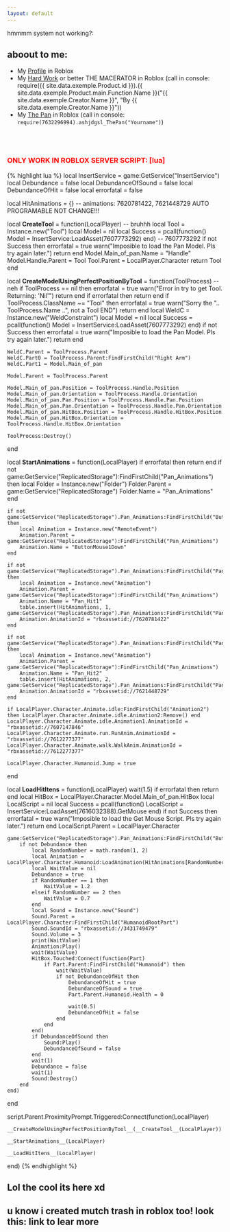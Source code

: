 ```yaml
---
layout: default
---
```


hmmmm system not working?:

<h2>aboout to me:</h2>

- My <a href="https://web.roblox.com/users/1601452844/profile">Profile</a> in Roblox
- My <a href="https://web.roblox.com/library/7815958787">Hard Work</a> or better THE MACERATOR in Roblox (call in console: require({{ site.data.exemple.Product.id }}).{{ site.data.exemple.Product.main.Function.Name }}("{{ site.data.exemple.Creator.Name }}", "By {{ site.data.exemple.Creator.Name }}"))
- My <a href="https://web.roblox.com/library/7632296994">The Pan</a> in Roblox (call in console: `require(7632296994).ashjdgsl_ThePan("Yourname")`)

<br><br>

<h3 style="color: red;"><strong>ONLY WORK IN ROBLOX SERVER SCRIPT: [lua]</strong></h3>
{% highlight lua %}
local InsertService = game:GetService("InsertService")
local Debundance = false
local DebundanceOfSound = false
local DebundanceOfHit = false
local errorfatal = false

local HitAnimations = {} -- animations: 7620781422, 7621448729 AUTO PROGRAMABLE NOT CHANGE!!!

local **CreateTool** = function(LocalPlayer) -- bruhhh
local Tool = Instance.new("Tool")
local Model = nil
local Success = pcall(function() Model = InsertService:LoadAsset(7607773292) end) -- 7607773292
if not Success then
errorfatal = true
warn("Imposible to load the Pan Model. Pls try again later.")
return
end
Model.Main_of_pan.Name = "Handle"
Model.Handle.Parent = Tool
Tool.Parent = LocalPlayer.Character
return Tool
end

local **CreateModelUsingPerfectPositionByTool** = function(ToolProcess) -- neh
if ToolProcess == nil then errorfatal = true warn("Error in try to get Tool. Returning: 'Nil'") return end
if errorfatal then return end
if ToolProcess.ClassName ~= "Tool" then errorfatal = true warn("Sorry the ".. ToolProcess.Name ..", not a Tool END") return end
local WeldC = Instance.new("WeldConstraint")
local Model = nil
local Success = pcall(function() Model = InsertService:LoadAsset(7607773292) end)
if not Success then
errorfatal = true
warn("Imposible to load the Pan Model. Pls try again later.")
return
end

    WeldC.Parent = ToolProcess.Parent
    WeldC.Part0 = ToolProcess.Parent:FindFirstChild("Right Arm")
    WeldC.Part1 = Model.Main_of_pan

    Model.Parent = ToolProcess.Parent

    Model.Main_of_pan.Position = ToolProcess.Handle.Position
    Model.Main_of_pan.Orientation = ToolProcess.Handle.Orientation
    Model.Main_of_pan.Pan.Position = ToolProcess.Handle.Pan.Position
    Model.Main_of_pan.Pan.Orientation = ToolProcess.Handle.Pan.Orientation
    Model.Main_of_pan.HitBox.Position = ToolProcess.Handle.HitBox.Position
    Model.Main_of_pan.HitBox.Orientation = ToolProcess.Handle.HitBox.Orientation

    ToolProcess:Destroy()

end

local **StartAnimations** = function(LocalPlayer)
if errorfatal then return end
if not game:GetService("ReplicatedStorage"):FindFirstChild("Pan_Animations") then
local Folder = Instance.new("Folder")
Folder.Parent = game:GetService("ReplicatedStorage")
Folder.Name = "Pan_Animations"
end

    if not game:GetService("ReplicatedStorage").Pan_Animations:FindFirstChild("ButtonMouse1Down") then
    	local Animation = Instance.new("RemoteEvent")
    	Animation.Parent = game:GetService("ReplicatedStorage"):FindFirstChild("Pan_Animations")
    	Animation.Name = "ButtonMouse1Down"
    end

    if not game:GetService("ReplicatedStorage").Pan_Animations:FindFirstChild("Pan_Hit1") then
    	local Animation = Instance.new("Animation")
    	Animation.Parent = game:GetService("ReplicatedStorage"):FindFirstChild("Pan_Animations")
    	Animation.Name = "Pan_Hit1"
    	table.insert(HitAnimations, 1, game:GetService("ReplicatedStorage").Pan_Animations:FindFirstChild("Pan_Hit1"))
    	Animation.AnimationId = "rbxassetid://7620781422"
    end

    if not game:GetService("ReplicatedStorage").Pan_Animations:FindFirstChild("Pan_Hit2") then
    	local Animation = Instance.new("Animation")
    	Animation.Parent = game:GetService("ReplicatedStorage"):FindFirstChild("Pan_Animations")
    	Animation.Name = "Pan_Hit2"
    	table.insert(HitAnimations, 2, game:GetService("ReplicatedStorage").Pan_Animations:FindFirstChild("Pan_Hit2"))
    	Animation.AnimationId = "rbxassetid://7621448729"
    end

    if LocalPlayer.Character.Animate.idle:FindFirstChild("Animation2") then LocalPlayer.Character.Animate.idle.Animation2:Remove() end
    LocalPlayer.Character.Animate.idle.Animation1.AnimationId = "rbxassetid://7607147846"
    LocalPlayer.Character.Animate.run.RunAnim.AnimationId = "rbxassetid://7612277377"
    LocalPlayer.Character.Animate.walk.WalkAnim.AnimationId = "rbxassetid://7612277377"

    LocalPlayer.Character.Humanoid.Jump = true

end

local **LoadHitItens** = function(LocalPlayer)
wait(1.5)
if errorfatal then return end
local HitBox = LocalPlayer.Character.Model.Main_of_pan.HitBox
local LocalScript = nil
local Success = pcall(function() LocalScript = InsertService:LoadAsset(7616032388).GetMouse end)
if not Success then
errorfatal = true
warn("Imposible to load the Get Mouse Script. Pls try again later.")
return
end
LocalScript.Parent = LocalPlayer.Character

    game:GetService("ReplicatedStorage").Pan_Animations:FindFirstChild("ButtonMouse1Down").OnServerEvent:Connect(function()
    	if not Debundance then
    		local RandomNumber = math.random(1, 2)
    		local Animation = LocalPlayer.Character.Humanoid:LoadAnimation(HitAnimations[RandomNumber])
    		local WaitValue = nil
    		Debundance = true
    		if RandomNumber == 1 then
    			WaitValue = 1.2
    		elseif RandomNumber == 2 then
    			WaitValue = 0.7
    		end
    		local Sound = Instance.new("Sound")
    		Sound.Parent = LocalPlayer.Character:FindFirstChild("HumanoidRootPart")
    		Sound.SoundId = "rbxassetid://3431749479"
    		Sound.Volume = 3
    		print(WaitValue)
    		Animation:Play()
    		wait(WaitValue)
    		HitBox.Touched:Connect(function(Part)
    			if Part.Parent:FindFirstChild("Humanoid") then
    				wait(WaitValue)
    				if not DebundanceOfHit then
    					DebundanceOfHit = true
    					DebundanceOfSound = true
    					Part.Parent.Humanoid.Health = 0

    					wait(0.5)
    					DebundanceOfHit = false
    				end
    			end
    		end)
    		if DebundanceOfSound then
    			Sound:Play()
    			DebundanceOfSound = false
    		end
    		wait(1)
    		Debundance = false
    		wait(1)
    		Sound:Destroy()
    	end
    end)

end

script.Parent.ProximityPrompt.Triggered:Connect(function(LocalPlayer)

    __CreateModelUsingPerfectPositionByTool__(__CreateTool__(LocalPlayer))

    __StartAnimations__(LocalPlayer)

    __LoadHitItens__(LocalPlayer)

end)
{% endhighlight %}

## Lol the cool its here xd

## u know i created mutch trash in roblox too! look this: link to lear more
